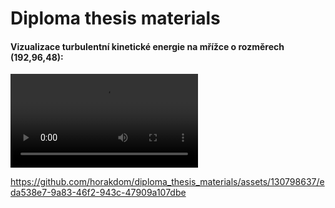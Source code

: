 ﻿# Diploma thesis materials

#### Vizualizace turbulentní kinetické energie na mřížce o rozměrech (192,96,48):
![Vizualizace turbulentní kinetické energie](tke_ani_DP.mp4)



https://github.com/horakdom/diploma_thesis_materials/assets/130798637/eda538e7-9a83-46f2-943c-47909a107dbe

